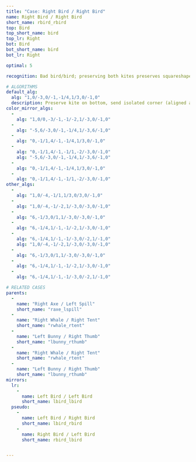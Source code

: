 ```yaml
---
title: "Case: Right Bird / Right Bird"
name: Right Bird / Right Bird
short_name: rbird_rbird
top: Bird
top_short_name: bird
top_lr: Right
bot: Bird
bot_short_name: bird
bot_lr: Right

optimal: 5

recognition: Bad bird/bird; preserving both kites preserves squareshape.

# ALGORITHMS
default_alg:
  alg: "1,0/-3,0/-1,-1/4,1/3,0/-1,0"
  description: Preserve kite on bottom, send isolated corner (aligned away from slice) to form axe/spill.
color_mirror_algs:
  -
    alg: "1,0/0,-3/-1,-1/-2,1/-3,0/-1,0"
  -
    alg: "-5,6/-3,0/-1,-1/4,1/-3,6/-1,0"
  -
    alg: "0,-1/1,4/-1,-1/4,1/3,0/-1,0"
  -
    alg: "0,-1/1,4/-1,-1/1,-2/-3,0/-1,0"
    alg: "-5,6/-3,0/-1,-1/4,1/-3,6/-1,0"
  -
    alg: "0,-1/1,4/-1,-1/4,1/3,0/-1,0"
  -
    alg: "0,-1/1,4/-1,-1/1,-2/-3,0/-1,0"
other_algs:
  -
    alg: "1,0/-4,-1/1,1/3,0/3,0/-1,0"
  -
    alg: "1,0/-4,-1/-2,1/-3,0/-3,0/-1,0"
  -
    alg: "6,-1/3,0/1,1/-3,0/-3,0/-1,0"
  -
    alg: "6,-1/4,1/-1,-1/-2,1/-3,0/-1,0"
  -
    alg: "6,-1/4,1/-1,-1/-3,0/-2,1/-1,0"
    alg: "1,0/-4,-1/-2,1/-3,0/-3,0/-1,0"
  -
    alg: "6,-1/3,0/1,1/-3,0/-3,0/-1,0"
  -
    alg: "6,-1/4,1/-1,-1/-2,1/-3,0/-1,0"
  -
    alg: "6,-1/4,1/-1,-1/-3,0/-2,1/-1,0"

# RELATED CASES
parents:
  -
    name: "Right Axe / Left Spill"
    short_name: "raxe_lspill"
  -
    name: "Right Whale / Right Tent"
    short_name: "rwhale_rtent"
  -
    name: "Left Bunny / Right Thumb"
    short_name: "lbunny_rthumb"
  -
    name: "Right Whale / Right Tent"
    short_name: "rwhale_rtent"
  -
    name: "Left Bunny / Right Thumb"
    short_name: "lbunny_rthumb"
mirrors:
  lr:
    -
      name: Left Bird / Left Bird
      short_name: lbird_lbird
  pseudo:
    -
      name: Left Bird / Right Bird
      short_name: lbird_rbird
    -
      name: Right Bird / Left Bird
      short_name: rbird_lbird


---
```


